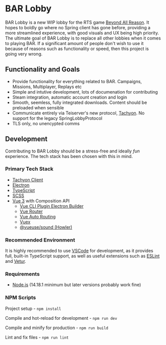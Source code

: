 # BAR Lobby

BAR Lobby is a new WIP lobby for the RTS game [Beyond All Reason](https://www.beyondallreason.info/). It hopes to boldly go where no Spring client has gone before, providing a more streamlined experience, with good visuals and UX being high priority. The ultimate goal of BAR Lobby is to replace all other lobbies when it comes to playing BAR. If a significant amount of people don't wish to use it because of reasons such as functionality or speed, then this project is going very wrong.

## Functionality and Goals

- Provide functionality for everything related to BAR. Campaigns, Missions, Multiplayer, Replays etc
- Simple and intutive development, lots of documenation for contributing
- Steam integration, automatic account creation and login
- Smooth, seemless, fully integrated downloads. Content should be preloaded when sensible
- Communicate entirely via Teiserver's new protocol, [Tachyon](https://github.com/beyond-all-reason/teiserver/tree/master/documents/tachyon). No support for the legacy SpringLobbyProtocol
- TLS only, no unencypted comms

## Development
Contributing to BAR Lobby should be a stress-free and ideally _fun_ experience. The tech stack has been chosen with this in mind.

### Primary Tech Stack
- [Tachyon Client](https://github.com/Jazcash/tachyon-client)
- [Electron](https://www.electronjs.org/)
- [TypeScript](https://www.typescriptlang.org/)
- [SCSS](https://sass-lang.com/)
- [Vue 3](https://v3.vuejs.org/) with Composition API
  - [Vue CLI Plugin Electron Builder](https://nklayman.github.io/vue-cli-plugin-electron-builder/)
  - [Vue Router](https://next.router.vuejs.org/guide/)
  - [Vue Auto Routing](https://github.com/ktsn/vue-cli-plugin-auto-routing)
  - [Vuex](https://vuex.vuejs.org/)
  - [@vueuse/sound (Howler)](https://github.com/vueuse/sound)

### Recommended Environment
It is highly recommended to use [VSCode](https://code.visualstudio.com/) for development, as it provides full, built-in TypeScript support, as well as useful extensions such as [ESLint](https://marketplace.visualstudio.com/items?itemName=dbaeumer.vscode-eslint) and [Vetur](https://marketplace.visualstudio.com/items?itemName=octref.vetur).

### Requirements
- [Node.js](https://nodejs.org/en/download/) (14.18.1 minimum but later versions probably work fine)

### NPM Scripts
Project setup - `npm install`

Compile and hot-reload for development - `npm run dev`

Compile and minify for production - `npm run build`

Lint and fix files - `npm run lint`
